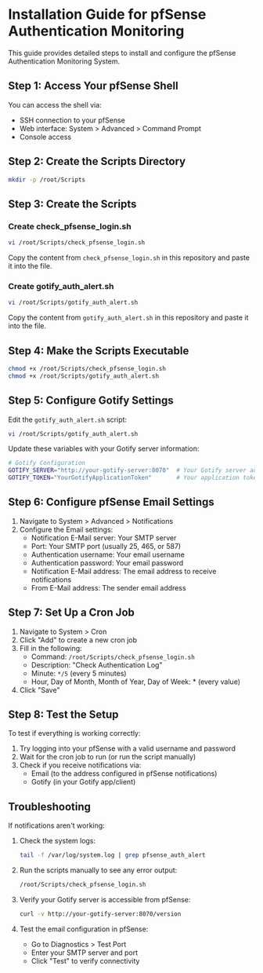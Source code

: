 # Installation Guide for pfSense Authentication Monitoring

This guide provides detailed steps to install and configure the pfSense Authentication Monitoring System.

## Step 1: Access Your pfSense Shell

You can access the shell via:
- SSH connection to your pfSense
- Web interface: System > Advanced > Command Prompt
- Console access

## Step 2: Create the Scripts Directory

```bash
mkdir -p /root/Scripts
```

## Step 3: Create the Scripts

### Create check_pfsense_login.sh

```bash
vi /root/Scripts/check_pfsense_login.sh
```

Copy the content from `check_pfsense_login.sh` in this repository and paste it into the file.

### Create gotify_auth_alert.sh

```bash
vi /root/Scripts/gotify_auth_alert.sh
```

Copy the content from `gotify_auth_alert.sh` in this repository and paste it into the file.

## Step 4: Make the Scripts Executable

```bash
chmod +x /root/Scripts/check_pfsense_login.sh
chmod +x /root/Scripts/gotify_auth_alert.sh
```

## Step 5: Configure Gotify Settings

Edit the `gotify_auth_alert.sh` script:

```bash
vi /root/Scripts/gotify_auth_alert.sh
```

Update these variables with your Gotify server information:

```bash
# Gotify Configuration
GOTIFY_SERVER="http://your-gotify-server:8070"  # Your Gotify server address
GOTIFY_TOKEN="YourGotifyApplicationToken"       # Your application token
```

## Step 6: Configure pfSense Email Settings

1. Navigate to System > Advanced > Notifications
2. Configure the Email settings:
   - Notification E-Mail server: Your SMTP server
   - Port: Your SMTP port (usually 25, 465, or 587)
   - Authentication username: Your email username
   - Authentication password: Your email password
   - Notification E-Mail address: The email address to receive notifications
   - From E-Mail address: The sender email address

## Step 7: Set Up a Cron Job

1. Navigate to System > Cron
2. Click "Add" to create a new cron job
3. Fill in the following:
   - Command: `/root/Scripts/check_pfsense_login.sh`
   - Description: "Check Authentication Log"
   - Minute: `*/5` (every 5 minutes)
   - Hour, Day of Month, Month of Year, Day of Week: * (every value)
4. Click "Save"

## Step 8: Test the Setup

To test if everything is working correctly:

1. Try logging into your pfSense with a valid username and password
2. Wait for the cron job to run (or run the script manually)
3. Check if you receive notifications via:
   - Email (to the address configured in pfSense notifications)
   - Gotify (in your Gotify app/client)

## Troubleshooting

If notifications aren't working:

1. Check the system logs:
   ```bash
   tail -f /var/log/system.log | grep pfsense_auth_alert
   ```

2. Run the scripts manually to see any error output:
   ```bash
   /root/Scripts/check_pfsense_login.sh
   ```

3. Verify your Gotify server is accessible from pfSense:
   ```bash
   curl -v http://your-gotify-server:8070/version
   ```

4. Test the email configuration in pfSense:
   - Go to Diagnostics > Test Port
   - Enter your SMTP server and port
   - Click "Test" to verify connectivity
